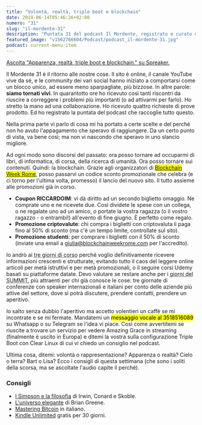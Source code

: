 ```yaml
---
title: "Volontà, realtà, triple boot e blockchain"
date: 2019-06-14T05:46:26+02:00
numero: "31"
slug: "il-mordente-31"
description: "Puntata 31 del podcast Il Mordente, registrato e curato da Riccardo Palombo."
featured_image: "v1562766604/Podcast/podcast_il-mordente-31.jpg"
podcast: current-menu-item
---
```


<a class="spreaker-player" href="https://www.spreaker.com/episode/18261556" data-resource="episode_id=18261556" data-width="100%" data-height="200" data-theme="light" data-playlist="false" data-playlist-continuous="false" data-autoplay="false" data-live-autoplay="false" data-chapters-image="true" data-episode-image-position="right" data-hide-logo="false" data-hide-likes="false" data-hide-comments="false" data-hide-sharing="false" data-hide-download="true" >Ascolta "Apparenza, realtà, triple boot e blockchain." su Spreaker.</a>

Il Mordente 31 è il ritorno alle nostre cose. Il sito è online, il canale YouTube vive da sé, e le community dei vari social hanno iniziato a comportarsi come un blocco unico, ad essere meno sparpagliate, più bizzose. In altre parole: **siamo tornati vivi**. In quarantotto ore ho ricevuto così tanti riscontri da riuscire a correggere i problemi più importanti (o ad attivarmi per farlo). Ho stretto la mano ad una collaborazione. Ho ricevuto quattro richieste di prove prodotto. Ed ho registrato la puntata del podcast che raccoglie tutto questo. 

Nella prima parte vi parlo di cosa mi ha portato a certe scelte e del perché non ho avuto l'appagamento che speravo di raggiungere. Da un certo punto di vista, va bene così; ma non vi nascondo che speravo in uno slancio migliore.

Ad ogni modo sono discorsi del passato: ora posso tornare ad occuparmi di libri, di informatica, di corsa, della ricerca di umanità. Ora posso tornare sui contenuti. Quindi: la blockchain. Grazie agli organizzatori di <mark><a href="https://www.blockchainweekrome.com" title="Blockchain Week Rome 2019" rel="nofollow noopener">Blockchain Week Rome</a></mark>, posso passarvi un codice sconto promozionale che celebra (e ci torno per l'ultima volta, promesso) il lancio del nuovo sito. Il tutto assieme alle promozioni già in corso.

- **Coupon RICCARDOIM**: vi dà diritto ad un secondo biglietto omaggio. Ne comprate uno e ne ricevete due. Così dividete le spese con un collega, o ne regalate uno ad un amico, o portate la vostra ragazza (o il vostro ragazzo - o entrambi!) all'evento di fine giugno. È perfetto come regalo.
- **Promozione criptovalute**: chi compra i biglietti con criptovaluta li paga fino al 50% di sconto (ma c'è un tempo limite, controllate sul sito).
- **Promozione studenti**: per comprare i biglietti con il 50% di sconto (inviate una email a giulia@blockchainweekrome.com per l'accredito).

Io andrò ai <abbr title="25, 26, 27 giugno">tre giorni di corso</abbr> perché voglio definitivamente ricevere informazioni crescenti e strutturate, evitando tutto il caos del leggere online articoli per metà istruttivi e per metà promozionali, o il seguire corsi Udemy basati su piattaforme datate. Devo valutare se restare anche per i <abbr title="28, 29, 30 giugno">giorni del SUMMIT</abbr>, più attraenti per chi già conosce le cose: tre giornate di conferenze con speaker internazionali e italiani per conto delle aziende più attive del settore, dove si potrà discutere, prendere contatti, prendere un aperitivo.

Io salto senza dubbio l'aperitivo ma accetto volentieri un caffè se mi incontrate e se mi fermate. Mandatemi un <mark>messaggio vocale al 3518516089</mark> su Whatsapp o su Telegram se l'idea vi piace. Così come avvertitemi se riuscite a trovare un servizio per vedere Amazing Grace in streaming (finalmente è uscito in Europa) e ditemi la vostra sulla configurazione Triple Boot con Clear Linux di cui vi chiedo un consiglio nel podcast.

Ultima cosa, ditemi: volontà o rappresentazione? Apparenza o realtà? Cielo o terra? Bart o Lisa? Ecco i consigli di questa settimana (che sono i soliti della scorsa, ma se ascoltate l'audio capite il perché).

### Consigli
<ul>
<li><a href="https://amzn.to/2KvGqdX" target="_blank" rel="nofollow noopener" title="Vedi il libro I Simpson e la filosofia">I Simpson e la filosofia</a> di Irwin, Conard e Skoble.</li>
<li><a href="https://amzn.to/2JFUeSJ" target="_blank" rel="nofollow noopener" title="Vedi il libro L'universo elegante">L'universo elegante</a> di Brian Greene.</li>
<li><a href="https://amzn.to/2Vnbz56" target="_blank" rel="nofollow noopener" title="Vedi il libro Mastering Bitcoin">Mastering Bitcoin</a> in italiano.</li>
<li><a href="https://www.amazon.it/kindle-dbs/hz/signup?tag=eeepcit-21" target="_blank" rel="nofollow noopener" title="Kindle Unlimited 30 giorni">Kindle Unlimited</a> gratis per 30 giorni.</li>
</ul>

